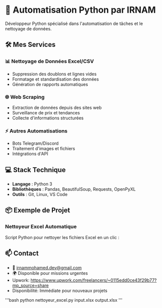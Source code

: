 # 🤖 Automatisation Python par IRNAM

Développeur Python spécialisé dans l'automatisation de tâches et le nettoyage de données.

## 🛠️ Mes Services

### 📊 Nettoyage de Données Excel/CSV
- Suppression des doublons et lignes vides
- Formatage et standardisation des données
- Génération de rapports automatiques

### 🌐 Web Scraping
- Extraction de données depuis des sites web
- Surveillance de prix et tendances
- Collecte d'informations structurées

### ⚡ Autres Automatisations
- Bots Telegram/Discord
- Traitement d'images et fichiers
- Intégrations d'API

## 💻 Stack Technique
- **Langage** : Python 3
- **Bibliothèques** : Pandas, BeautifulSoup, Requests, OpenPyXL
- **Outils** : Git, Linux, VS Code

## 📦 Exemple de Projet

### Nettoyeur Excel Automatique
Script Python pour nettoyer les fichiers Excel en un clic :
## 📫 Contact
- 📧 irnammohamed.dev@gmail.com
- 🌍 Disponible pour missions urgentes
-    Upwork: https://www.upwork.com/freelancers/~0115edd0ce43f29b77?mp_source=share
-    Disponibilité: Immédiate pour nouveaux projets

'''bash
python nettoyeur_excel.py input.xlsx output.xlsx
'''
